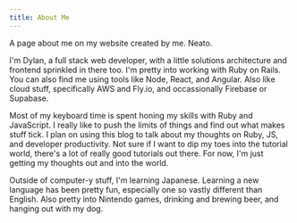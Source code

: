 ```yaml
---
title: About Me
---
```


A page about me on my website created by me. Neato.

I'm Dylan, a full stack web developer, with a little solutions architecture and frontend sprinkled in there too. I'm pretty into working with Ruby on Rails. You can also find me using tools like Node, React, and Angular. Also
like cloud stuff, specifically AWS and Fly.io, and occassionally Firebase or Supabase.

Most of my keyboard time is spent honing my skills with Ruby and JavaScript. I really like to push the limits of things and find out what makes stuff tick. I plan on using this blog to talk about my thoughts on Ruby, JS, and developer productivity. Not sure if I want to dip my toes into the tutorial world, there's a lot of really good tutorials out there. For now, I'm just getting my thoughts out and into the world.

Outside of computer-y stuff, I'm learning Japanese. Learning a new language has been pretty fun, especially one so vastly different than English. Also pretty into Nintendo games, drinking and brewing beer, and hanging out with my dog. 
